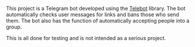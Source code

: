 This project is a Telegram bot developed using the [Telebot](https://github.com/eternnoir/pyTelegramBotAPI) library. The bot automatically checks user messages for links and bans those who send them. The bot also has the function of automatically accepting people into a group.

This is all done for testing and is not intended as a serious project.